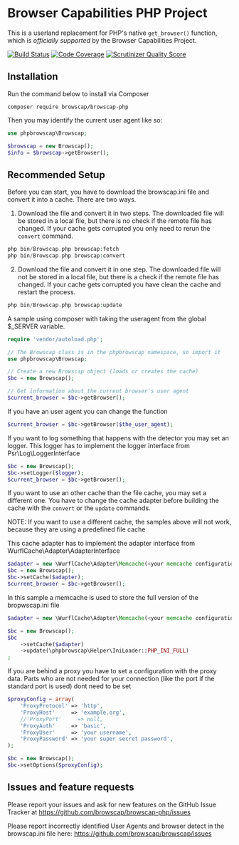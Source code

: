 Browser Capabilities PHP Project
================================

This is a userland replacement for PHP's native `get_browser()` function, which is _officially supported_ by the Browser Capabilities Project.

[![Build Status](https://secure.travis-ci.org/browscap/browscap-php.png?branch=master)](http://travis-ci.org/browsecap/browscap-php) [![Code Coverage](https://scrutinizer-ci.com/g/browscap/browscap-php/badges/coverage.png?s=61cb32ca83d2053ed9b140690b6e18dfa00e4639)](https://scrutinizer-ci.com/g/browscap/browscap-php/) [![Scrutinizer Quality Score](https://scrutinizer-ci.com/g/browscap/browscap-php/badges/quality-score.png?s=db1cc1699b1cb6ac6ae46754ef9612217eba5526)](https://scrutinizer-ci.com/g/browscap/browscap-php/)

Installation
------------

Run the command below to install via Composer

```shell
composer require browscap/browscap-php
```

Then you may identify the current user agent like so:

```php
use phpbrowscap\Browscap;

$browscap = new Browscap();
$info = $browscap->getBrowser();
```

Recommended Setup
-----------------

Before you can start, you have to download the browscap.ini file and convert it into a cache. There are two ways.

1. Download the file and convert it in two steps. The downloaded file will be stored in a local file, but there is no check
   if the remote file has changed. If your cache gets corrupted you only need to rerun the `convert` command.

```php
php bin/Browscap.php browscap:fetch
php bin/Browscap.php browscap:convert
```

2. Download the file and convert it in one step. The downloaded file will not be stored in a local file, but there is a check
   if the remote file has changed. If your cache gets corrupted you have clean the cache and restart the process.

```php
php bin/Browscap.php browscap:update
```

A sample using composer with taking the useragent from the global $_SERVER variable.

```php
require 'vendor/autoload.php';

// The Browscap class is in the phpbrowscap namespace, so import it
use phpbrowscap\Browscap;

// Create a new Browscap object (loads or creates the cache)
$bc = new Browscap();

// Get information about the current browser's user agent
$current_browser = $bc->getBrowser();
```

If you have an user agent you can change the function
```php
$current_browser = $bc->getBrowser($the_user_agent);
```

If you want to log something that happens with the detector you may set an logger.
This logger has to implement the logger interface from Psr\Log\LoggerInterface
```php
$bc = new Browscap();
$bc->setLogger($logger);
$current_browser = $bc->getBrowser();
```

If you want to use an other cache than the file cache, you may set a different one. You have to
change the cache adapter before building the cache with the `convert` or the `update` commands.

NOTE: If you want to use a different cache, the samples above will not work, because they are using
a predefined file cache

This cache adapter has to implement the adapter interface from WurflCache\Adapter\AdapterInterface
```php
$adapter = new \WurflCache\Adapter\Memcache(<your memcache configuration as array>);
$bc = new Browscap();
$bc->setCache($adapter);
$current_browser = $bc->getBrowser();
```

In this sample a memcache is used to store the full version of the bropwscap.ini file
```php
$adapter = new \WurflCache\Adapter\Memcache(<your memcache configuration as array>);

$bc = new Browscap();
$bc
    ->setCache($adapter)
    ->update(\phpbrowscap\Helper\IniLoader::PHP_INI_FULL)
;
```

If you are behind a proxy you have to set a configuration with the proxy data. Parts who are not
needed for your connection (like the port if the standard port is used) dont need to be set

```php
$proxyConfig = array(
    'ProxyProtocol' => 'http',
    'ProxyHost'     => 'example.org',
    //'ProxyPort'     => null,
    'ProxyAuth'     => 'basic',
    'ProxyUser'     => 'your username',
    'ProxyPassword' => 'your super secret password',
);

$bc = new Browscap();
$bc->setOptions($proxyConfig);
```

Issues and feature requests
---------------------------

Please report your issues and ask for new features on the GitHub Issue Tracker
at https://github.com/browscap/browscap-php/issues

Please report incorrectly identified User Agents and browser detect in the browscap.ini
file here: https://github.com/browscap/browscap/issues
